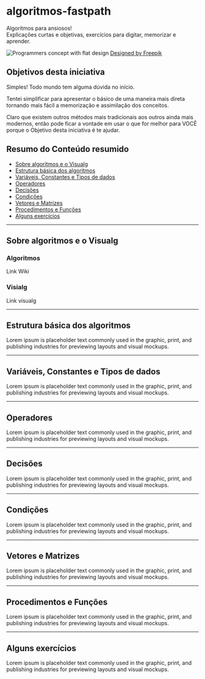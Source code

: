 # algoritmos-fastpath
Algoritmos para ansiosos! \
Explicações curtas e objetivas, exercícios para digitar, memorizar e aprender.

![Programmers concept with flat design](https://image.freepik.com/free-vector/programmers-concept-with-flat-design_23-2147849844.jpg)
[Designed by Freepik](https://www.freepik.com/free-vector/programmers-concept-with-flat-design_2456097.htm)


## Objetivos desta iniciativa
Simples! Todo mundo tem alguma dúvida no início.

Tentei simplificar para apresentar o básico de uma maneira mais direta tornando mais fácil a memorização e assimilação dos conceitos. 

Claro que existem outros métodos mais tradicionais aos outros ainda mais modernos, então pode ficar a vontade em usar o que for melhor para VOCÊ porque o Objetivo desta iniciativa é te ajudar.

## Resumo do Conteúdo resumido
* [Sobre algoritmos e o Visualg](#sobre-algoritmos-e-o-Visualg)
* [Estrutura básica dos algoritmos](#estrutura-básica-dos-algoritmos)
* [Variáveis, Constantes e Tipos de dados](#variáveis-constantes-e-tipos-de-dados)
* [Operadores](#operadores)
* [Decisões](#decisões)
* [Condições](#condições)
* [Vetores e Matrizes](#vetores-e-matrizes)
* [Procedimentos e Funções](#procedimentos-e-funções)
* [Alguns exercícios](#alguns-exercÍcios)
  
  
- - - 
  

## Sobre algoritmos e o Visualg
### Algoritmos
Link Wiki
### Visialg
Link visualg
  
- - - 
  
## Estrutura básica dos algoritmos
Lorem ipsum is placeholder text commonly used in the graphic, print, and publishing industries for previewing layouts and visual mockups.
  
- - - 
  
## Variáveis, Constantes e Tipos de dados
Lorem ipsum is placeholder text commonly used in the graphic, print, and publishing industries for previewing layouts and visual mockups.
  
- - - 
  
## Operadores
Lorem ipsum is placeholder text commonly used in the graphic, print, and publishing industries for previewing layouts and visual mockups.
  
- - - 
  
## Decisões
Lorem ipsum is placeholder text commonly used in the graphic, print, and publishing industries for previewing layouts and visual mockups.
  
- - - 
  
## Condições
Lorem ipsum is placeholder text commonly used in the graphic, print, and publishing industries for previewing layouts and visual mockups.
  
- - - 
  
## Vetores e Matrizes
Lorem ipsum is placeholder text commonly used in the graphic, print, and publishing industries for previewing layouts and visual mockups.
  
- - - 
  
## Procedimentos e Funções
Lorem ipsum is placeholder text commonly used in the graphic, print, and publishing industries for previewing layouts and visual mockups.
  
- - - 
  
## Alguns exercícios
Lorem ipsum is placeholder text commonly used in the graphic, print, and publishing industries for previewing layouts and visual mockups.
